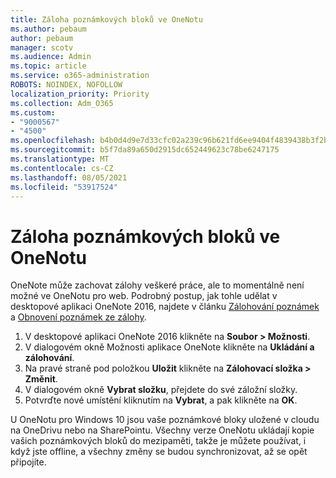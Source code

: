 ```yaml
---
title: Záloha poznámkových bloků ve OneNotu
ms.author: pebaum
author: pebaum
manager: scotv
ms.audience: Admin
ms.topic: article
ms.service: o365-administration
ROBOTS: NOINDEX, NOFOLLOW
localization_priority: Priority
ms.collection: Adm_O365
ms.custom:
- "9000567"
- "4500"
ms.openlocfilehash: b4b0d4d9e7d33cfc02a239c96b621fd6ee9404f4839438b3f2b194ceda54658c
ms.sourcegitcommit: b5f7da89a650d2915dc652449623c78be6247175
ms.translationtype: MT
ms.contentlocale: cs-CZ
ms.lasthandoff: 08/05/2021
ms.locfileid: "53917524"
---
```

# <a name="backup-notebooks-in-onenote"></a>Záloha poznámkových bloků ve OneNotu

OneNote může zachovat zálohy veškeré práce, ale to momentálně není možné ve OneNotu pro web. Podrobný postup, jak tohle udělat v desktopové aplikaci OneNote 2016, najdete v článku [Zálohování poznámek](https://support.office.com/article/back-up-notes-f58b34b0-611d-435e-87fa-7942a1767af4#id0eaabaaa=2016,_2013,_2010) a [Obnovení poznámek ze zálohy](https://support.microsoft.com/office/5daf9cb0-6769-4998-a5de-f044fdd0d831).

1. V desktopové aplikaci OneNote 2016 klikněte na **Soubor > Možnosti**.
2. V dialogovém okně Možnosti aplikace OneNote klikněte na **Ukládání a zálohování**.
3. Na pravé straně pod položkou **Uložit** klikněte na **Zálohovací složka > Změnit**.
4. V dialogovém okně **Vybrat složku**, přejdete do své záložní složky.
5. Potvrďte nové umístění kliknutím na **Vybrat**, a pak klikněte na **OK**.

U OneNotu pro Windows 10 jsou vaše poznámkové bloky uložené v cloudu na OneDrivu nebo na SharePointu. Všechny verze OneNotu ukládají kopie vašich poznámkových bloků do mezipaměti, takže je můžete používat, i když jste offline, a všechny změny se budou synchronizovat, až se opět připojíte.

